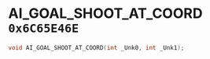 # AI_GOAL_SHOOT_AT_COORD `0x6C65E46E`

```cpp
void AI_GOAL_SHOOT_AT_COORD(int _Unk0, int _Unk1);
```